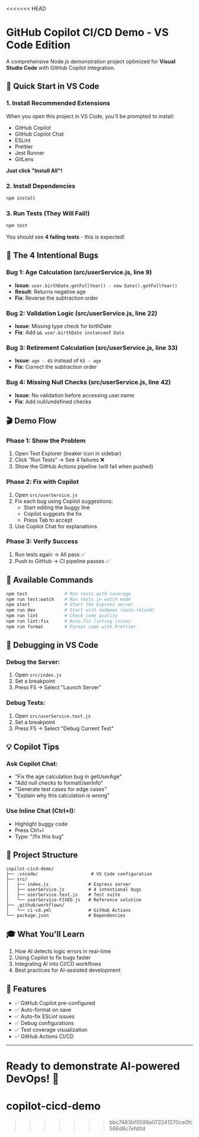 <<<<<<< HEAD
# GitHub Copilot CI/CD Demo - VS Code Edition

A comprehensive Node.js demonstration project optimized for **Visual Studio Code** with GitHub Copilot integration.

## 🎯 Quick Start in VS Code

### 1. Install Recommended Extensions
When you open this project in VS Code, you'll be prompted to install:
- GitHub Copilot
- GitHub Copilot Chat
- ESLint
- Prettier
- Jest Runner
- GitLens

**Just click "Install All"!**

### 2. Install Dependencies
```bash
npm install
```

### 3. Run Tests (They Will Fail!)
```bash
npm test
```
You should see **4 failing tests** - this is expected!

## 🐛 The 4 Intentional Bugs

### Bug 1: Age Calculation (src/userService.js, line 9)
- **Issue**: `user.birthDate.getFullYear() - new Date().getFullYear()`
- **Result**: Returns negative age
- **Fix**: Reverse the subtraction order

### Bug 2: Validation Logic (src/userService.js, line 22)
- **Issue**: Missing type check for birthDate
- **Fix**: Add `&& user.birthDate instanceof Date`

### Bug 3: Retirement Calculation (src/userService.js, line 33)
- **Issue**: `age - 65` instead of `65 - age`
- **Fix**: Correct the subtraction order

### Bug 4: Missing Null Checks (src/userService.js, line 42)
- **Issue**: No validation before accessing user.name
- **Fix**: Add null/undefined checks

## 🎬 Demo Flow

### Phase 1: Show the Problem
1. Open Test Explorer (beaker icon in sidebar)
2. Click "Run Tests" → See 4 failures ❌
3. Show the GitHub Actions pipeline (will fail when pushed)

### Phase 2: Fix with Copilot
1. Open `src/userService.js`
2. Fix each bug using Copilot suggestions:
   - Start editing the buggy line
   - Copilot suggests the fix
   - Press Tab to accept
3. Use Copilot Chat for explanations

### Phase 3: Verify Success
1. Run tests again → All pass ✅
2. Push to GitHub → CI pipeline passes ✅

## 🚀 Available Commands

```bash
npm test              # Run tests with coverage
npm run test:watch    # Run tests in watch mode
npm start             # Start the Express server
npm run dev           # Start with nodemon (auto-reload)
npm run lint          # Check code quality
npm run lint:fix      # Auto-fix linting issues
npm run format        # Format code with Prettier
```

## 🐞 Debugging in VS Code

### Debug the Server:
1. Open `src/index.js`
2. Set a breakpoint
3. Press F5 → Select "Launch Server"

### Debug Tests:
1. Open `src/userService.test.js`
2. Set a breakpoint
3. Press F5 → Select "Debug Current Test"

## 💡 Copilot Tips

### Ask Copilot Chat:
- "Fix the age calculation bug in getUserAge"
- "Add null checks to formatUserInfo"
- "Generate test cases for edge cases"
- "Explain why this calculation is wrong"

### Use Inline Chat (Ctrl+I):
- Highlight buggy code
- Press Ctrl+I
- Type: "/fix this bug"

## 📁 Project Structure

```
copilot-cicd-demo/
├── .vscode/                    # VS Code configuration
├── src/
│   ├── index.js               # Express server
│   ├── userService.js         # 4 intentional bugs
│   ├── userService.test.js    # Test suite
│   └── userService-FIXED.js   # Reference solution
├── .github/workflows/
│   └── ci-cd.yml              # GitHub Actions
└── package.json               # Dependencies
```

## 🎓 What You'll Learn

1. How AI detects logic errors in real-time
2. Using Copilot to fix bugs faster
3. Integrating AI into CI/CD workflows
4. Best practices for AI-assisted development

## 🌟 Features

- ✅ GitHub Copilot pre-configured
- ✅ Auto-format on save
- ✅ Auto-fix ESLint issues
- ✅ Debug configurations
- ✅ Test coverage visualization
- ✅ GitHub Actions CI/CD

---

**Ready to demonstrate AI-powered DevOps!** 🚀
=======
# copilot-cicd-demo
>>>>>>> bbc7483bf0598a072241270ce0fc566d8c7efd0d
